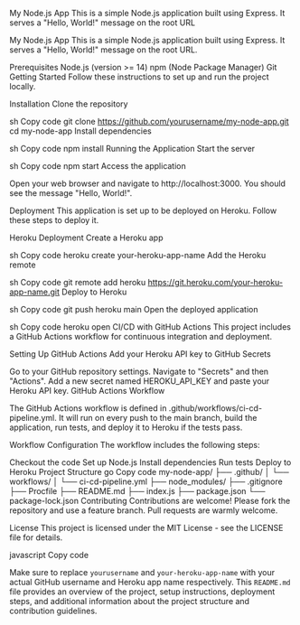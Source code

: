 My Node.js App
This is a simple Node.js application built using Express. It serves a "Hello, World!" message on the root URL

My Node.js App
This is a simple Node.js application built using Express. It serves a "Hello, World!" message on the root URL.

Prerequisites
Node.js (version >= 14)
npm (Node Package Manager)
Git
Getting Started
Follow these instructions to set up and run the project locally.

Installation
Clone the repository

sh
Copy code
git clone https://github.com/yourusername/my-node-app.git
cd my-node-app
Install dependencies

sh
Copy code
npm install
Running the Application
Start the server

sh
Copy code
npm start
Access the application

Open your web browser and navigate to http://localhost:3000. You should see the message "Hello, World!".

Deployment
This application is set up to be deployed on Heroku. Follow these steps to deploy it.

Heroku Deployment
Create a Heroku app

sh
Copy code
heroku create your-heroku-app-name
Add the Heroku remote

sh
Copy code
git remote add heroku https://git.heroku.com/your-heroku-app-name.git
Deploy to Heroku

sh
Copy code
git push heroku main
Open the deployed application

sh
Copy code
heroku open
CI/CD with GitHub Actions
This project includes a GitHub Actions workflow for continuous integration and deployment.

Setting Up GitHub Actions
Add your Heroku API key to GitHub Secrets

Go to your GitHub repository settings.
Navigate to "Secrets" and then "Actions".
Add a new secret named HEROKU_API_KEY and paste your Heroku API key.
GitHub Actions Workflow

The GitHub Actions workflow is defined in .github/workflows/ci-cd-pipeline.yml. It will run on every push to the main branch, build the application, run tests, and deploy it to Heroku if the tests pass.

Workflow Configuration
The workflow includes the following steps:

Checkout the code
Set up Node.js
Install dependencies
Run tests
Deploy to Heroku
Project Structure
go
Copy code
my-node-app/
├── .github/
│   └── workflows/
│       └── ci-cd-pipeline.yml
├── node_modules/
├── .gitignore
├── Procfile
├── README.md
├── index.js
├── package.json
└── package-lock.json
Contributing
Contributions are welcome! Please fork the repository and use a feature branch. Pull requests are warmly welcome.

License
This project is licensed under the MIT License - see the LICENSE file for details.

javascript
Copy code

Make sure to replace `yourusername` and `your-heroku-app-name` with your actual GitHub username and Heroku app name respectively. This `README.md` file provides an overview of the project, setup instructions, deployment steps, and additional information about the project structure and contribution guidelines.





